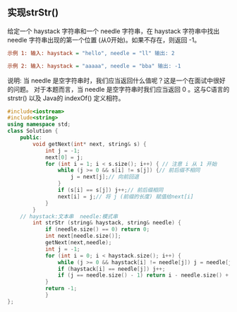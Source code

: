 ## 实现strStr()

给定一个 haystack 字符串和一个 needle 字符串，在 haystack 字符串中找出 needle 字符串出现的第一个位置 (从0开始)。如果不存在，则返回 -1。

```ini
示例 1: 输入: haystack = "hello", needle = "ll" 输出: 2

示例 2: 输入: haystack = "aaaaa", needle = "bba" 输出: -1
```

说明: 当 needle 是空字符串时，我们应当返回什么值呢？这是一个在面试中很好的问题。 对于本题而言，当 needle 是空字符串时我们应当返回 0 。这与C语言的 strstr() 以及 Java的 indexOf() 定义相符。

```c++
#include<iostream>
#include<string>
using namespace std;
class Solution {
	public:
		void getNext(int* next, string& s) {
			int j = -1;
			next[0] = j;
			for (int i = 1; i < s.size(); i++) { // 注意 i 从 1 开始
				while (j >= 0 && s[i] != s[j]) {// 前后缀不相同
					j = next[j];// 向前回退
				}
				if (s[i] == s[j]) j++;// 前后缀相同
				next[i] = j;// 将 j (前缀的长度) 赋值给next[i]
			}
		}
    // haystack:文本串  needle:模式串
		int strStr (string& haystack, string& needle) {
			if (needle.size() == 0) return 0;
			int next[needle.size()];
			getNext(next,needle);
			int j = -1;
			for (int i = 0; i < haystack.size(); i++) {
				while (j >= 0 && haystack[i] != needle[j]) j = needle[j];
				if (haystack[i] == needle[j]) j++;
				if (j == needle.size() - 1) return i - needle.size() + 1;
			}	
			return -1;	
			}
};
```

